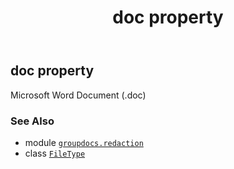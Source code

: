 ﻿---
title: doc property
second_title: GroupDocs.Redaction for Python via .NET API References
description: 
type: docs
url: /python-net/groupdocs.redaction/filetype/doc/
is_root: false
weight: 80
---

## doc property


Microsoft Word Document (.doc)

### See Also
* module [`groupdocs.redaction`](../../)
* class [`FileType`](/redaction/python-net/groupdocs.redaction/filetype)
